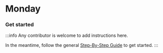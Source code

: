 # Monday

### Get started

:::info
Any contributor is welcome to add instructions here. 

In the meantime, follow the general [Step-By-Step Guide](../reference/guide.md) to get started. 
:::